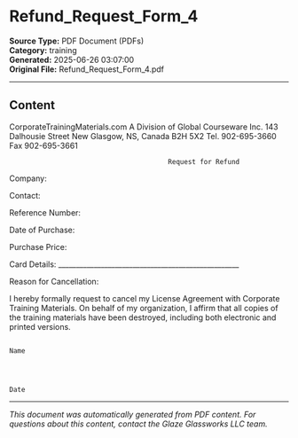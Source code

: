 ﻿# Refund_Request_Form_4

**Source Type:** PDF Document (PDFs)  
**Category:** training  
**Generated:** 2025-06-26 03:07:00  
**Original File:** Refund_Request_Form_4.pdf

---

## Content

CorporateTrainingMaterials.com
                  A Division of Global Courseware Inc.
                  143 Dalhousie Street
                   New Glasgow, NS, Canada
                   B2H 5X2
                  Tel. 902-695-3660
                   Fax 902-695-3661



                                            Request for Refund


Company:

Contact:

Reference Number:

Date of Purchase:

Purchase Price:

Card Details:              ___________________________________________________



Reason for Cancellation:




I hereby formally request to cancel my License Agreement with Corporate Training Materials. On behalf of my
organization, I affirm that all copies of the training materials have been destroyed, including both electronic and
printed versions.




                                                                                           Name



                                                                                           Date

---

*This document was automatically generated from PDF content. For questions about this content, contact the Glaze Glassworks LLC team.*
